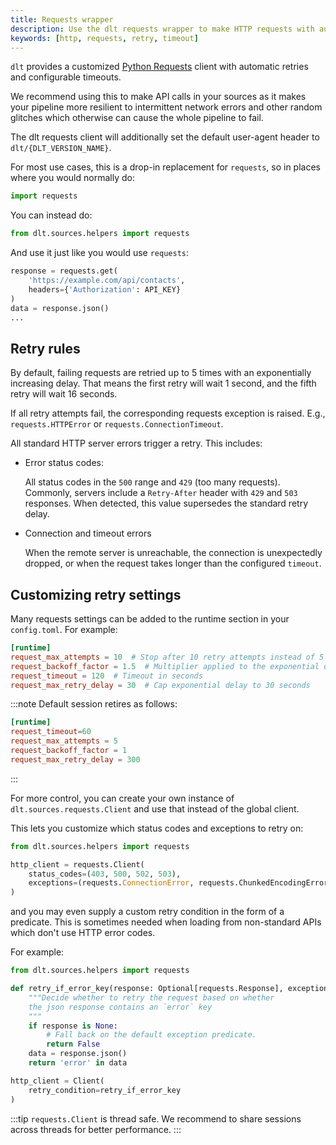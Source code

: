 ```yaml
---
title: Requests wrapper
description: Use the dlt requests wrapper to make HTTP requests with automatic retries and timeouts
keywords: [http, requests, retry, timeout]
---
```


`dlt` provides a customized [Python Requests](https://requests.readthedocs.io/en/latest/) client with automatic retries and configurable timeouts.

We recommend using this to make API calls in your sources as it makes your pipeline more resilient to intermittent network errors and other random glitches which otherwise can cause the whole pipeline to fail.

The dlt requests client will additionally set the default user-agent header to `dlt/{DLT_VERSION_NAME}`.

For most use cases, this is a drop-in replacement for `requests`, so in places where you would normally do:

```py
import requests
```

You can instead do:

```py
from dlt.sources.helpers import requests
```

And use it just like you would use `requests`:

```py
response = requests.get(
    'https://example.com/api/contacts',
    headers={'Authorization': API_KEY}
)
data = response.json()
...
```

## Retry rules

By default, failing requests are retried up to 5 times with an exponentially increasing delay. That means the first retry will wait 1 second, and the fifth retry will wait 16 seconds.

If all retry attempts fail, the corresponding requests exception is raised. E.g., `requests.HTTPError` or `requests.ConnectionTimeout`.

All standard HTTP server errors trigger a retry. This includes:

* Error status codes:

    All status codes in the `500` range and `429` (too many requests).
    Commonly, servers include a `Retry-After` header with `429` and `503` responses.
    When detected, this value supersedes the standard retry delay.

* Connection and timeout errors

    When the remote server is unreachable, the connection is unexpectedly dropped, or when the request takes longer than the configured `timeout`.

## Customizing retry settings

Many requests settings can be added to the runtime section in your `config.toml`. For example:

```toml
[runtime]
request_max_attempts = 10  # Stop after 10 retry attempts instead of 5
request_backoff_factor = 1.5  # Multiplier applied to the exponential delays. Default is 1
request_timeout = 120  # Timeout in seconds
request_max_retry_delay = 30  # Cap exponential delay to 30 seconds
```

:::note
Default session retires as follows:

```toml
[runtime]
request_timeout=60
request_max_attempts = 5
request_backoff_factor = 1
request_max_retry_delay = 300
```
:::

For more control, you can create your own instance of `dlt.sources.requests.Client` and use that instead of the global client.

This lets you customize which status codes and exceptions to retry on:

```py
from dlt.sources.helpers import requests

http_client = requests.Client(
    status_codes=(403, 500, 502, 503),
    exceptions=(requests.ConnectionError, requests.ChunkedEncodingError)
)
```

and you may even supply a custom retry condition in the form of a predicate.
This is sometimes needed when loading from non-standard APIs which don't use HTTP error codes.

For example:

```py
from dlt.sources.helpers import requests

def retry_if_error_key(response: Optional[requests.Response], exception: Optional[BaseException]) -> bool:
    """Decide whether to retry the request based on whether
    the json response contains an `error` key
    """
    if response is None:
        # Fall back on the default exception predicate.
        return False
    data = response.json()
    return 'error' in data

http_client = Client(
    retry_condition=retry_if_error_key
)
```

:::tip
`requests.Client` is thread safe. We recommend to share sessions across threads for better performance.
:::
